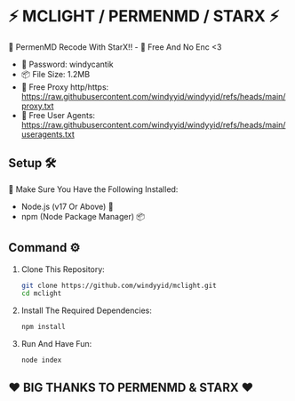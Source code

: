 # ⚡ MCLIGHT / PERMENMD / STARX ⚡
🚀 PermenMD Recode With StarX!! - 🚀 Free And No Enc <3

- 🔑 Password: windycantik
- 📦 File Size: 1.2MB
- 📡 Free Proxy http/https: https://raw.githubusercontent.com/windyyid/windyyid/refs/heads/main/proxy.txt
- 📡 Free User Agents: https://raw.githubusercontent.com/windyyid/windyyid/refs/heads/main/useragents.txt

## Setup 🛠️

🔔 Make Sure You Have the Following Installed:

- Node.js (v17 Or Above) 🌱
- npm (Node Package Manager) 📦

## Command ⚙

1. Clone This Repository:

   ```bash
   git clone https://github.com/windyyid/mclight.git
   cd mclight
   ```

2. Install The Required Dependencies:

   ```bash
   npm install
   ```
   
3. Run And Have Fun:

   ```bash
   node index
   ```
   
## ❤ BIG THANKS TO PERMENMD & STARX ❤
